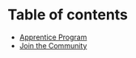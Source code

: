 # Table of contents

* [Apprentice Program](README.md)
* [Join the Community](join-the-community.md)
